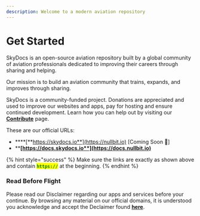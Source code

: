 ```yaml
---
description: Welcome to a modern aviation repository
---
```


# Get Started

SkyDocs is an open-source aviation repository built by a global community of aviation professionals dedicated to improving their careers through sharing and helping.

Our mission is to build an aviation community that trains, expands, and improves through sharing.

SkyDocs is a community-funded project. Donations are appreciated and used to improve our websites and apps, pay for hosting and ensure continued development. Learn how you can help out by visiting our [**Contribute**](contribute/) page.

These are our official URLs:

* ****[**https://skydocs.io**](https://nullbit.io) \[Coming Soon 🚧]
* ****[**https://docs.skydocs.io**](https://docs.nullbit.io)****

{% hint style="success" %}
Make sure the links are exactly as shown above and contain <mark style="color:green;">**`https://`**</mark> at the beginning.
{% endhint %}

### Read Before Flight

Please read our Disclaimer regarding our apps and services before your continue. By browsing any material on our official domains, it is understood you acknowledge and accept the Declaimer found [**here**](disclaimer.md).&#x20;
